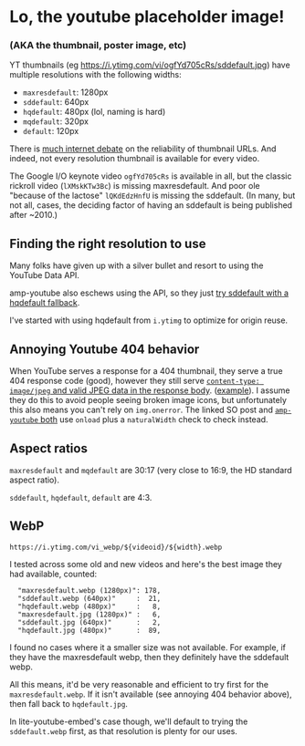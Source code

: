 # Lo, the youtube placeholder image!
### (AKA the thumbnail, poster image, etc)

YT thumbnails (eg https://i.ytimg.com/vi/ogfYd705cRs/sddefault.jpg) have multiple resolutions with the following widths:

 - `maxresdefault`: 1280px
 - `sddefault`: 640px
 - `hqdefault`: 480px (lol, naming is hard)
 - `mqdefault`: 320px
 - `default`: 120px

There is [much internet debate](https://stackoverflow.com/q/2068344/89484) on the reliability of thumbnail URLs. And indeed, not every resolution thumbnail is available for every video.

The Google I/O keynote video `ogfYd705cRs` is available in all, but the classic rickroll video (`lXMskKTw3Bc`) is missing maxresdefault. And poor ole "because of the lactose" `lQKdEdzHnfU` is missing the sddefault. (In many, but not all, cases, the deciding factor of having an sddefault is being published after ~2010.)

## Finding the right resolution to use

Many folks have given up with a silver bullet and resort to using the YouTube Data API.

amp-youtube also eschews using the API, so they just [try sddefault with a hqdefault fallback](https://github.com/ampproject/amphtml/blob/186d10a0adadcc8367aaa047b58598b587958946/extensions/amp-youtube/0.1/amp-youtube.js#L496-L527).

I've started with using hqdefault from `i.ytimg` to optimize for origin reuse.

## Annoying Youtube 404 behavior

When YouTube serves a response for a 404 thumbnail, they serve a true 404 response code (good), however they still serve [`content-type: image/jpeg` and valid JPEG data in the response body](https://stackoverflow.com/questions/58560120/why-do-image-and-picture-elements-display-images-despite-http-status-404).  ([example](https://img.youtube.com/vi/lXMskKTw3Bc/maxresdefault.jpg)).  I assume they do this to avoid people seeing broken image icons, but unfortunately this also means you can't rely on `img.onerror`. The linked SO post and [`amp-youtube` both](https://github.com/ampproject/amphtml/blob/186d10a0adadcc8367aaa047b58598b587958946/extensions/amp-youtube/0.1/amp-youtube.js#L519-L528) use `onload` plus a `naturalWidth` check to check instead.

## Aspect ratios

`maxresdefault` and `mqdefault` are 30:17 (very close to 16:9, the HD standard aspect ratio).

`sddefault`, `hqdefault`, `default` are 4:3.

## WebP

`https://i.ytimg.com/vi_webp/${videoid}/${width}.webp`

I tested across some old and new videos and here's the best image they had available, counted:

```
  "maxresdefault.webp (1280px)": 178,
  "sddefault.webp (640px)"     :  21,
  "hqdefault.webp (480px)"     :   8,
  "maxresdefault.jpg (1280px)" :   6,
  "sddefault.jpg (640px)"      :   2,
  "hqdefault.jpg (480px)"      :  89,
```

I found no cases where it a smaller size was not available. For example, if they have the maxresdefault webp, then they definitely have the sddefault webp.

All this means, it'd be very reasonable and efficient to try first for the `maxresdefault.webp`. If it isn't available (see annoying 404 behavior above), then fall back to `hqdefault.jpg`.

In lite-youtube-embed's case though, we'll default to trying the `sddefault.webp` first, as that resolution is plenty for our uses.